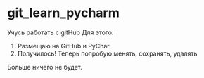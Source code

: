 # git_learn_pycharm
Учусь работать с gitHub
Для этого:
1. Размещаю на GitHub и PyChar
2. Получилось! Теперь попробую менять, сохранять, удалять

Больше ничего не будет.
